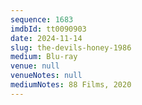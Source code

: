 ```yaml
---
sequence: 1683
imdbId: tt0090903
date: 2024-11-14
slug: the-devils-honey-1986
medium: Blu-ray
venue: null
venueNotes: null
mediumNotes: 88 Films, 2020
---
```


